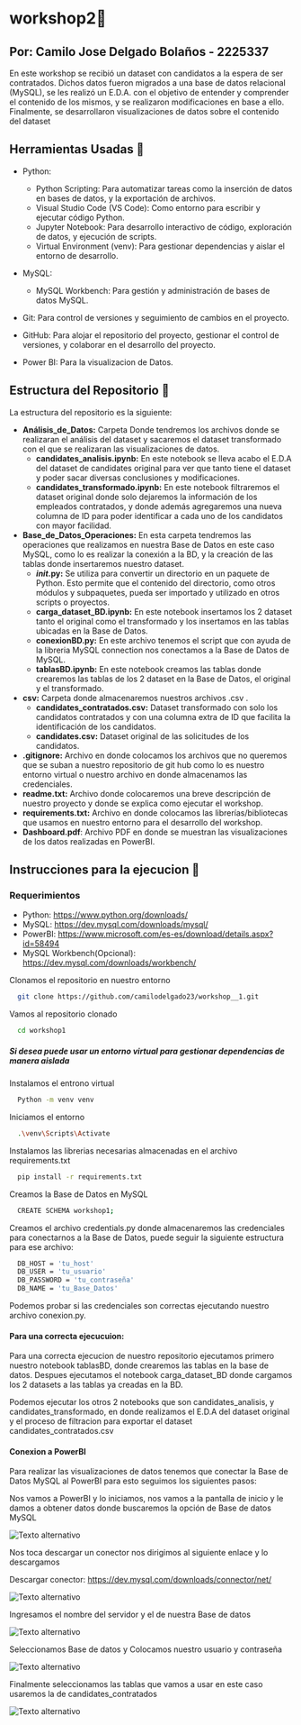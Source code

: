 # workshop2:file_folder:

## Por: Camilo Jose Delgado Bolaños - 2225337 

En este workshop se recibió un dataset con candidatos a la espera de ser contratados. Dichos datos fueron migrados a una base de datos relacional (MySQL), se les realizó un E.D.A. con el objetivo de entender y comprender el contenido de los mismos, y se realizaron modificaciones en base a ello. Finalmente, se desarrollaron visualizaciones de datos sobre el contenido del dataset

## Herramientas Usadas :wrench:

- Python: 
    - Python Scripting: Para automatizar tareas como la inserción de datos en bases de datos, y la exportación de archivos.
    - Visual Studio Code (VS Code): Como entorno para escribir y ejecutar código Python.
    - Jupyter Notebook: Para desarrollo interactivo de código, exploración de datos, y ejecución de scripts.
    - Virtual Environment (venv): Para gestionar dependencias y aislar el entorno de desarrollo.

- MySQL:
    - MySQL Workbench: Para gestión y administración de bases de datos MySQL.

- Git: Para control de versiones y seguimiento de cambios en el proyecto.
- GitHub: Para alojar el repositorio del proyecto, gestionar el control de versiones, y colaborar en el desarrollo del proyecto.
- Power BI: Para la visualizacion de Datos.

## Estructura del Repositorio :memo:

La estructura del repositorio es la siguiente:

- **Análisis_de_Datos:** Carpeta Donde tendremos los archivos donde se realizaran el análisis del dataset y sacaremos el dataset transformado con el que se realizaran las visualizaciones de datos.
    - **candidates_analisis.ipynb:** En este notebook se lleva acabo el E.D.A del dataset de candidates original para ver que tanto tiene el dataset y poder sacar diversas conclusiones y modificaciones.
    - **candidates_transformado.ipynb:** En este notebook filtraremos el dataset original donde solo dejaremos la información de los empleados contratados, y donde además agregaremos una nueva columna de ID para poder identificar a cada uno de los candidatos con mayor facilidad.
- **Base_de_Datos_Operaciones:** En esta carpeta tendremos las operaciones que realizamos en nuestra Base de Datos en este caso MySQL, como lo es realizar la conexión a la BD, y la creación de las tablas donde insertaremos nuestro dataset.
    - **_init_.py:** Se utiliza para convertir un directorio en un paquete de Python. Esto permite que el contenido del directorio, como otros módulos y subpaquetes, pueda ser importado y utilizado en otros scripts o proyectos.
    - **carga_dataset_BD.ipynb:** En este notebook insertamos los 2 dataset tanto el original como el transformado y los insertamos en las tablas ubicadas en la Base de Datos.
    - **conexionBD.py:** En este archivo tenemos el script que con ayuda de la libreria MySQL connection nos conectamos a la Base de Datos de MySQL.
    - **tablasBD.ipynb:** En este notebook creamos las tablas donde crearemos las tablas de los 2 dataset en la Base de Datos, el original y el transformado.
- **csv:** Carpeta donde almacenaremos nuestros archivos .csv .
    - **candidates_contratados.csv:** Dataset transformado con solo los candidatos contratados y con una columna extra de ID que facilita la identificación de los candidatos.
    - **candidates.csv:** Dataset original de las solicitudes de los candidatos.
- **.gitignore:** Archivo en donde colocamos los archivos que no queremos que se suban a nuestro repositorio de git hub como lo es nuestro entorno virtual o nuestro archivo en donde almacenamos las credenciales.
- **readme.txt:** Archivo donde colocaremos una breve descripción de nuestro proyecto y donde se explica como ejecutar el workshop.
- **requirements.txt:** Archivo en donde colocamos las librerías/bibliotecas que usamos en nuestro entorno para el desarrollo del
workshop.
- **Dashboard.pdf**: Archivo PDF en donde se muestran las visualizaciones de los datos realizadas en PowerBI.

## Instrucciones para la ejecucion :bookmark_tabs:

### Requerimientos 

- Python: https://www.python.org/downloads/
- MySQL: https://dev.mysql.com/downloads/mysql/
- PowerBI: https://www.microsoft.com/es-es/download/details.aspx?id=58494
- MySQL Workbench(Opcional): https://dev.mysql.com/downloads/workbench/

Clonamos el repositorio en nuestro entorno 

```bash
  git clone https://github.com/camilodelgado23/workshop__1.git
```
Vamos al repositorio clonado 

```bash
  cd workshop1
```
##### Si desea puede usar un entorno virtual para gestionar dependencias de manera aislada  

Instalamos el entrono virtual 

```bash
  Python -m venv venv 
```
Iniciamos el entorno 

```bash
  .\venv\Scripts\Activate
```
Instalamos las librerias necesarias almacenadas en el archivo requirements.txt

```bash
  pip install -r requirements.txt
```
Creamos la Base de Datos en MySQL 

```bash
  CREATE SCHEMA workshop1;
```
Creamos el archivo credentials.py donde almacenaremos las credenciales para conectarnos a la Base de Datos, puede seguir la siguiente estructura para ese archivo:

```bash
  DB_HOST = 'tu_host'
  DB_USER = 'tu_usuario'
  DB_PASSWORD = 'tu_contraseña'
  DB_NAME = 'tu_Base_Datos'
```
Podemos probar si las credenciales son correctas ejecutando nuestro archivo conexion.py.

#### Para una correcta ejecucuion: 

Para una correcta ejecucion de nuestro repositorio ejecutamos primero nuestro notebook tablasBD, donde crearemos las tablas en la base de datos. Despues ejecutamos el notebook carga_dataset_BD donde cargamos los 2 datasets a las tablas ya creadas en la BD. 

Podemos ejecutar los otros 2 notebooks que son candidates_analisis, y candidates_transformado, en donde realizamos el E.D.A del dataset original y el proceso de filtracion para exportar el dataset candidates_contratados.csv 

#### Conexion a PowerBI 

Para realizar las visualizaciones de datos tenemos que conectar la Base de Datos MySQL al PowerBI para esto seguimos los siguientes pasos: 

Nos vamos a PowerBI y lo iniciamos, nos vamos a la pantalla de inicio y le damos a obtener datos donde buscaremos la opción de Base de datos MySQL 

![Texto alternativo](https://imagenes.notion.site/image/https%3A%2F%2Fprod-files-secure.s3.us-west-2.amazonaws.com%2Fb687bcac-6636-49ac-8ce3-1adf66aa571c%2F4539b281-2eba-4cec-a5c7-fec87fab4788%2F1.png?table=block&id=bbd0ce8c-679a-4172-9554-83256498112d&spaceId=b687bcac-6636-49ac-8ce3-1adf66aa571c&width=1420&userId=&cache=v2)

Nos toca descargar un conector nos dirigimos al siguiente enlace y lo descargamos

Descargar conector: https://dev.mysql.com/downloads/connector/net/

![Texto alternativo](https://imagenes.notion.site/image/https%3A%2F%2Fprod-files-secure.s3.us-west-2.amazonaws.com%2Fb687bcac-6636-49ac-8ce3-1adf66aa571c%2F9a782ec1-3061-493a-af7b-f33dcb7050d2%2F2.1.png?table=block&id=f11e0989-9b38-43fd-82d3-f2fb2779dc75&spaceId=b687bcac-6636-49ac-8ce3-1adf66aa571c&width=1420&userId=&cache=v2)

Ingresamos el nombre del servidor y el de nuestra Base de datos 

![Texto alternativo](https://imagenes.notion.site/image/https%3A%2F%2Fprod-files-secure.s3.us-west-2.amazonaws.com%2Fb687bcac-6636-49ac-8ce3-1adf66aa571c%2F610cfd99-14fe-42d2-af6f-56b7938d56cf%2F2.png?table=block&id=3c8dfff3-b062-4e3d-a717-21a7c3ae2da1&spaceId=b687bcac-6636-49ac-8ce3-1adf66aa571c&width=1420&userId=&cache=v2)

Seleccionamos Base de datos y Colocamos nuestro usuario y contraseña 

![Texto alternativo](https://imagenes.notion.site/image/https%3A%2F%2Fprod-files-secure.s3.us-west-2.amazonaws.com%2Fb687bcac-6636-49ac-8ce3-1adf66aa571c%2Fe2ab8ccb-f840-4ec1-adc6-46b4174fe76c%2F3.png?table=block&id=3a0475da-07f1-40d6-a8aa-91010f552e16&spaceId=b687bcac-6636-49ac-8ce3-1adf66aa571c&width=1420&userId=&cache=v2)

Finalmente seleccionamos las tablas que vamos a usar en este caso usaremos la de candidates_contratados 

![Texto alternativo](https://imagenes.notion.site/image/https%3A%2F%2Fprod-files-secure.s3.us-west-2.amazonaws.com%2Fb687bcac-6636-49ac-8ce3-1adf66aa571c%2Fd8646e93-1d66-434c-b2eb-66216c016e56%2Fimage.png?table=block&id=feffc280-9bfc-4f48-83e2-14b289894e8b&spaceId=b687bcac-6636-49ac-8ce3-1adf66aa571c&width=1420&userId=&cache=v2)
